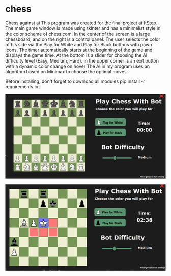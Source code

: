 # chess
Chess against ai
This program was created for the final project at ItStep. The main game window is made using tkinter and has a minimalist style in the color scheme of chess.com. In the center of the screen is a large chessboard, and on the right is a control panel. The user selects the color of his side via the Play for White and Play for Black buttons with pawn icons. The timer automatically starts at the beginning of the game and displays the game time. At the bottom is a slider for choosing the AI ​​difficulty level (Easy, Medium, Hard). In the upper corner is an exit button with a dynamic color change on hover
The AI ​​in my program uses an algorithm based on Minimax to choose the optimal moves.

Before installing, don't forget to download all modules pip install -r requirements.txt

![Описание изображения](screen/screen1.png)



![Описание изображения](screen/screen2.png)
